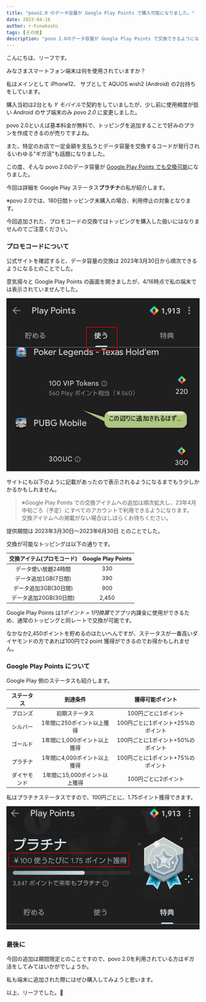 ```yaml
---
title: "povo2.0 のデータ容量が Google Play Points で購入可能になりました。"
date: 2023-04-16
author: r-Funakoshi
tags: [その他]
description: "povo 2.0のデータ容量が Google Play Points で交換できるようになりました。"
---
```


こんにちは、リーフです。

みなさまスマートフォン端末は何を使用されていますか？

私はメインとして iPhone12、 サブとして AQUOS wish2 (Android) の2台持ちをしています。

購入当初は2台とも *Y モバイル*で契約をしていましたが、少し前に使用頻度が低い Android のサブ端末のみ *povo 2.0* に変更しました。

povo 2.0といえば基本料金が無料で、トッピングを追加することで好みのプランを作成できるのが売りですよね。

また、特定のお店で一定金額を支払うとデータ容量を交換するコードが発行されるいわゆる"ギガ活"も話題になりました。

この度、そんな povo 2.0のデータ容量が [Google Play Points でも交換可能](https://povo.jp/googleplay_point/)になりました。

今回は詳細を Google Play ステータス**プラチナ**の私が紹介します。

※povo 2.0では、180日間トッピング未購入の場合、利用停止の対象となります。

今回追加された、プロモコードの交換ではトッピングを購入した扱いにはなりませんのでご注意ください。

### プロモコードについて

公式サイトを確認すると、データ容量の交換は
2023年3月30日から順次できるようになるとのことでした。

意気揚々と Google Play Points の画面を開きましたが、4/16時点で私の端末では表示されていませんでした。

![使う画面](images/001.jpg "使う画面")

サイトにも以下のように記載があったので表示されるようになるまでもう少しかかるかもしれません。

> ※Google Play Points での交換アイテムへの追加は順次拡大し、23年4月中旬ごろ（予定）にすべてのアカウントで利用できるようになります。  
> 交換アイテムへの掲載がない場合はしばらくお待ちください。

提供期間は
2023年3月30日～2023年6月30日
とのことでした。

交換が可能なトッピングは以下の通りです。

|交換アイテム(プロモコード)|Google Play Points|
|:-:|:-:|
|データ使い放題24時間|330|
|データ追加1GB(7日間)|390|
|データ追加3GB(30日間)|900|
|データ追加20GB(30日間)|2,450|

Google Play Points は*1ポイント = 1円換算*でアプリ内課金に使用ができるため、通常のトッピングと同レートで交換が可能です。

なかなか2,450ポイントを貯めるのはたいへんですが、ステータスが一番高いダイヤモンドの方であれば100円で2 point 獲得ができるのでお得かもしれません。

### Google Play Points について

Google Play 側のステータスも紹介します。

|ステータス|到達条件|獲得可能ポイント|
|:-:|:-:|:-:|
ブロンズ |初期ステータス|100円ごとに1ポイント
シルバー |1年間に250ポイント以上獲得 |100円ごとに1ポイント+25%のポイント
ゴールド |1年間に1,000ポイント以上獲得 |100円ごとに1ポイント+50%のポイント
プラチナ |1年間に4,000ポイント以上獲得 |100円ごとに1ポイント+75%のポイント
ダイヤモンド |1年間に15,000ポイント以上獲得 |100円ごとに2ポイント

私はプラチナステータスですので、100円ごとに、1.75ポイント獲得できます。

![プラチナステータス](images/002.jpg "プラチナステータス")

### 最後に
今回の追加は期間限定とのことですので、povo 2.0を利用されている方はギガ活をしてみてはいかがでしょうか。

私も端末に追加された際にはぜひ購入してみようと思います。

以上、リーフでした。🍃
